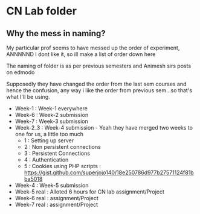 ﻿# CN Lab folder 


## Why the mess in naming?

My particular prof seems to have messed up the order of experiment, ANNNNND I dont like it, so ill make a list of order down here 

The naming of folder is as per previous semesters and Animesh sirs posts on edmodo


Supposedly they have changed the order from the last sem courses and hence the confusion, any 
way i like the order from previous sem...so that's what I'll be using.

- Week-1 : Week-1 everywhere 
- Week-6 : Week-2 submission 
- Week-7 : Week-3 submission  
- Week-2_3 : Week-4 submission - Yeah they have merged two weeks to one for us, a little too much 
  - 1 : Setting up server 
  - 2 : Non persistent connections 
  - 3 : Persistent Connections
  - 4 : Authentication 
  - 5 : Cookies using PHP scripts : https://gist.github.com/superjojo140/18e250786d977b27571124f81bba5018
- Week-4 : Week-5 submission
- Week-5 real : Alloted 6 hours for CN lab assignment/Project 
- Week-6 real : assignment/Project
- Week-7 real : assignment/Project
